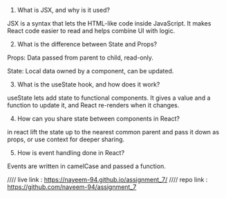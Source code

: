 1. What is JSX, and why is it used?

JSX is a syntax that lets the HTML-like code inside JavaScript. It makes React code easier to read and helps combine UI with logic.

2. What is the difference between State and Props?

Props: Data passed from parent to child, read-only.

State: Local data owned by a component, can be updated.

3. What is the useState hook, and how does it work?

useState lets  add state to functional components. It gives  a value and a function to update it, and React re-renders when it changes.

4. How can you share state between components in React?

in react lift the state up to the nearest common parent and pass it down as props, or use context for deeper sharing.

5. How is event handling done in React?

Events are written in camelCase  and passed a function.



//// live link :  https://nayeem-94.github.io/assignment_7/
//// repo link :  https://github.com/nayeem-94/assignment_7